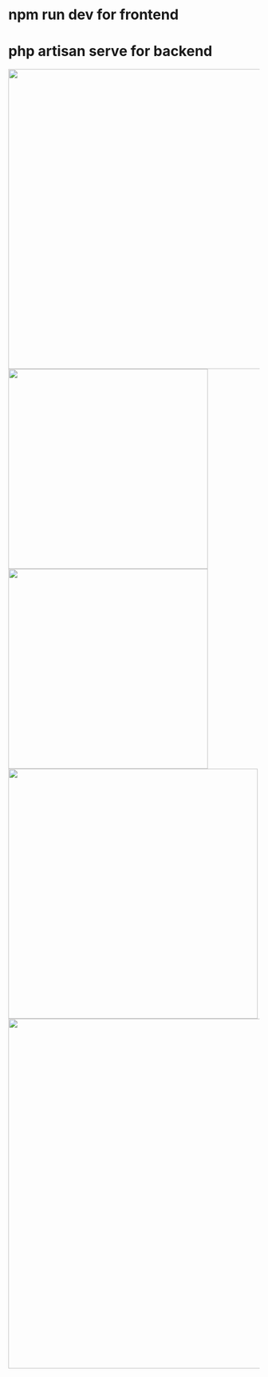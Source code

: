<h1>npm run dev for frontend</h1>
<h1>php artisan serve for backend</h1>





<img src="https://github.com/user-attachments/assets/2b8c1920-2b37-472f-9446-19af2bfd1be4" width="600" />
<img src="https://github.com/user-attachments/assets/170f08f8-b098-4a99-b448-d3715c1f7b10" width="400" />
<img src="https://github.com/user-attachments/assets/b92d182b-f6af-41b7-86cf-b6bd71991d30" width="400" />
<img src="https://github.com/user-attachments/assets/4511ea3d-e7c8-4a6a-86e7-82c3c03ec7a7" width="500" />
<img src="https://github.com/user-attachments/assets/316a48d8-3712-4ac8-aec2-02cb16d8e035" width="700" />
